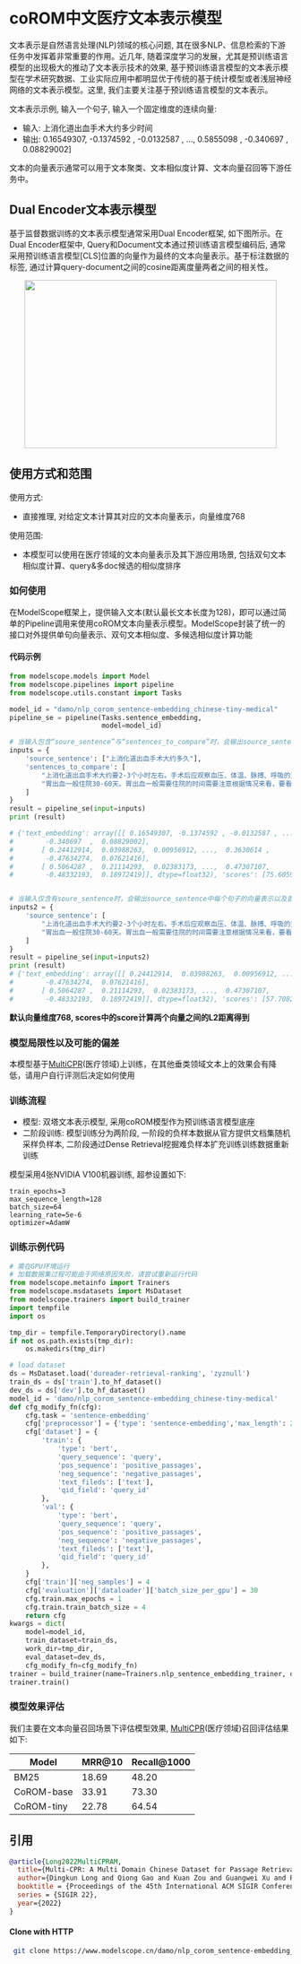 
# coROM中文医疗文本表示模型

文本表示是自然语言处理(NLP)领域的核心问题, 其在很多NLP、信息检索的下游任务中发挥着非常重要的作用。近几年, 随着深度学习的发展，尤其是预训练语言模型的出现极大的推动了文本表示技术的效果, 基于预训练语言模型的文本表示模型在学术研究数据、工业实际应用中都明显优于传统的基于统计模型或者浅层神经网络的文本表示模型。这里, 我们主要关注基于预训练语言模型的文本表示。

文本表示示例, 输入一个句子, 输入一个固定维度的连续向量:

- 输入: 上消化道出血手术大约多少时间
- 输出:  0.16549307, -0.1374592 , -0.0132587 , ...,  0.5855098 ,        -0.340697  ,  0.08829002]

文本的向量表示通常可以用于文本聚类、文本相似度计算、文本向量召回等下游任务中。

## Dual Encoder文本表示模型

基于监督数据训练的文本表示模型通常采用Dual Encoder框架, 如下图所示。在Dual Encoder框架中, Query和Document文本通过预训练语言模型编码后, 通常采用预训练语言模型[CLS]位置的向量作为最终的文本向量表示。基于标注数据的标签, 通过计算query-document之间的cosine距离度量两者之间的相关性。

<div align=center><img width="450" height="300" src="./resources/dual-encoder.png" /></div>

## 使用方式和范围

使用方式:
- 直接推理, 对给定文本计算其对应的文本向量表示，向量维度768

使用范围:
- 本模型可以使用在医疗领域的文本向量表示及其下游应用场景, 包括双句文本相似度计算、query&多doc候选的相似度排序

### 如何使用

在ModelScope框架上，提供输入文本(默认最长文本长度为128)，即可以通过简单的Pipeline调用来使用coROM文本向量表示模型。ModelScope封装了统一的接口对外提供单句向量表示、双句文本相似度、多候选相似度计算功能

#### 代码示例
```python
from modelscope.models import Model
from modelscope.pipelines import pipeline
from modelscope.utils.constant import Tasks

model_id = "damo/nlp_corom_sentence-embedding_chinese-tiny-medical"
pipeline_se = pipeline(Tasks.sentence_embedding,
                       model=model_id)

# 当输入包含“soure_sentence”与“sentences_to_compare”时，会输出source_sentence中首个句子与sentences_to_compare中每个句子的向量表示，以及source_sentence中首个句子与sentences_to_compare中每个句子的相似度。
inputs = {
    'source_sentence': ["上消化道出血手术大约多久"],
    'sentences_to_compare': [
        "上消化道出血手术大约要2-3个小时左右。手术后应观察血压、体温、脉搏、呼吸的变化。污染被服应随时更换，以避免不良刺激。出血停止后按序给予温凉流质、半流质及易消化的软饮食。",
        "胃出血一般住院30-60天。胃出血一般需要住院的时间需要注意根据情况来看，要看是胃溃疡引起，还是有无肝硬化门静脉高压引起的出血的情况，待消化道出血完全停止后病情稳定就可以出院，因此住院时间并不固定",
    ]
}
result = pipeline_se(input=inputs)
print (result)

# {'text_embedding': array([[ 0.16549307, -0.1374592 , -0.0132587 , ...,  0.5855098 ,
#        -0.340697  ,  0.08829002],
#       [ 0.24412914,  0.03988263,  0.00956912, ...,  0.3630614 ,
#        -0.47634274,  0.07621416],
#       [ 0.5064287 ,  0.21114293,  0.02383173, ...,  0.47307107,
#        -0.48332193,  0.18972419]], dtype=float32), 'scores': [75.60596466064453, 62.2199821472168]}


# 当输入仅含有soure_sentence时，会输出source_sentence中每个句子的向量表示以及首个句子与其他句子的相似度。
inputs2 = {
    'source_sentence': [
        "上消化道出血手术大约要2-3个小时左右。手术后应观察血压、体温、脉搏、呼吸的变化。污染被服应随时更换，以避免不良刺激。出血停止后按序给予温凉流质、半流质及易消化的软饮食。",
        "胃出血一般住院30-60天。胃出血一般需要住院的时间需要注意根据情况来看，要看是胃溃疡引起，还是有无肝硬化门静脉高压引起的出血的情况，待消化道出血完全停止后病情稳定就可以出院，因此住院时间并不固定",
    ]
}
result = pipeline_se(input=inputs2)
print (result)
# {'text_embedding': array([[ 0.24412914,  0.03988263,  0.00956912, ...,  0.3630614 ,
#        -0.47634274,  0.07621416],
#       [ 0.5064287 ,  0.21114293,  0.02383173, ...,  0.47307107,
#        -0.48332193,  0.18972419]], dtype=float32), 'scores': [57.70827102661133]}
```

**默认向量维度768, scores中的score计算两个向量之间的L2距离得到**

### 模型局限性以及可能的偏差

本模型基于[MultiCPR](https://github.com/Alibaba-NLP/Multi-CPR)(医疗领域)上训练，在其他垂类领域文本上的效果会有降低，请用户自行评测后决定如何使用

### 训练流程

- 模型: 双塔文本表示模型, 采用coROM模型作为预训练语言模型底座
- 二阶段训练: 模型训练分为两阶段, 一阶段的负样本数据从官方提供文档集随机采样负样本, 二阶段通过Dense Retrieval挖掘难负样本扩充训练训练数据重新训练

模型采用4张NVIDIA V100机器训练, 超参设置如下:
```
train_epochs=3
max_sequence_length=128
batch_size=64
learning_rate=5e-6
optimizer=AdamW
```


### 训练示例代码

```python
# 需在GPU环境运行
# 加载数据集过程可能由于网络原因失败，请尝试重新运行代码
from modelscope.metainfo import Trainers                                                                                                                                                              
from modelscope.msdatasets import MsDataset
from modelscope.trainers import build_trainer
import tempfile
import os

tmp_dir = tempfile.TemporaryDirectory().name
if not os.path.exists(tmp_dir):
    os.makedirs(tmp_dir)

# load dataset
ds = MsDataset.load('dureader-retrieval-ranking', 'zyznull')
train_ds = ds['train'].to_hf_dataset()
dev_ds = ds['dev'].to_hf_dataset()
model_id = 'damo/nlp_corom_sentence-embedding_chinese-tiny-medical'
def cfg_modify_fn(cfg):
    cfg.task = 'sentence-embedding'
    cfg['preprocessor'] = {'type': 'sentence-embedding','max_length': 256}
    cfg['dataset'] = {
        'train': {
            'type': 'bert',
            'query_sequence': 'query',
            'pos_sequence': 'positive_passages',
            'neg_sequence': 'negative_passages',
            'text_fileds': ['text'],
            'qid_field': 'query_id'
        },
        'val': {
            'type': 'bert',
            'query_sequence': 'query',
            'pos_sequence': 'positive_passages',
            'neg_sequence': 'negative_passages',
            'text_fileds': ['text'],
            'qid_field': 'query_id'
        },
    }
    cfg['train']['neg_samples'] = 4
    cfg['evaluation']['dataloader']['batch_size_per_gpu'] = 30
    cfg.train.max_epochs = 1
    cfg.train.train_batch_size = 4
    return cfg 
kwargs = dict(
    model=model_id,
    train_dataset=train_ds,
    work_dir=tmp_dir,
    eval_dataset=dev_ds,
    cfg_modify_fn=cfg_modify_fn)
trainer = build_trainer(name=Trainers.nlp_sentence_embedding_trainer, default_args=kwargs)
trainer.train()
```

### 模型效果评估

我们主要在文本向量召回场景下评估模型效果, [MultiCPR](https://github.com/Alibaba-NLP/Multi-CPR)(医疗领域)召回评估结果如下:

| Model       | MRR@10 | Recall@1000 | 
|-------------|--------|----------| 
| BM25        | 18.69  | 48.20    |
| CoROM-base  | 33.91  | 73.30    |
| CoROM-tiny  | 22.78  | 64.54    |

## 引用

```BibTeX
@article{Long2022MultiCPRAM,
  title={Multi-CPR: A Multi Domain Chinese Dataset for Passage Retrieval},
  author={Dingkun Long and Qiong Gao and Kuan Zou and Guangwei Xu and Pengjun Xie and Rui Guo and Jianfeng Xu and Guanjun Jiang and Luxi Xing and P. Yang},
  booktitle = {Proceedings of the 45th International ACM SIGIR Conference on Research and Development in Information Retrieval},
  series = {SIGIR 22},
  year={2022}
}
```
#### Clone with HTTP
```bash
 git clone https://www.modelscope.cn/damo/nlp_corom_sentence-embedding_chinese-tiny-medical.git
```
